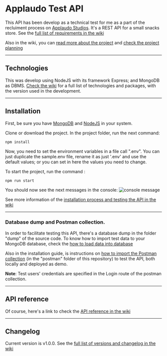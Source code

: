 # Applaudo Test API

This API has been develop as a technical test for me as a part of the recluiment process on [Applaudo Studios](https://applaudostudios.com/). It's a REST API for a small snacks store. See the [full list of requirements in the wiki](https://github.com/MarvinBarahona/Applaudo-Test/wiki/Requirements)

Also in the wiki, you can [read more about the project](https://github.com/MarvinBarahona/Applaudo-Test/wiki/About-the-project) and [check the project planning](https://github.com/MarvinBarahona/Applaudo-Test/wiki/Planning)

***
## Technologies
This was develop using NodeJS with its framework Express; and MongoDB as DBMS. [Check the wiki](https://github.com/MarvinBarahona/Applaudo-Test/wiki/Main-technologies-and-packages) for a full list of technologies and packages, with the version used in the development.

***
## Installation
First, be sure you have [MongoDB](http://www.mongodb.org/downloads) and [NodeJS](http://nodejs.org/) in your system.

Clone or download the project. In the project folder, run the next command:
```
npm install
```

Now, you need to set the environment variables in a file call ".env". You can just duplicate the sample.env file, rename it as just '.env' and use the default values; or you can set in here the values you need to change.

To start the project, run the command :
```
npm run start
```

You should now see the next messages in the console:
![console message](https://vxufua.bn.files.1drv.com/y4mnhNPr0OM3JLo7Bi00xWjqIYKVWDOlx6c4Gxaw86Lsy-Dn9M5JU7mSeo6EvD7vsxkTSRBK5fEPvwOEK1SMkQIZmSTXVC5vDkC6ELauOGve2KABv2PjuEszjz8g2C9Kr87LEbj1dPdQQKfgc4wBQAcER0N_45qgqMy3fq-vS5Ns-ncws9b_gObhmy-yXPxvLh9ZUzhDuJ8q5zQ4Clal-xlpQ?width=817&height=177&cropmode=none)

See more information of the [installation process and testing the API in the wiki](https://github.com/MarvinBarahona/Applaudo-Test/wiki/Installation)

***
### Database dump and Postman collection.
In order to facilitate testing this API, there's a database dump in the folder "dump" of the source code. To know how to import test data to your MongoDB database, check the [how to load data into database](https://github.com/MarvinBarahona/Applaudo-Test/wiki/Installation#load-database)

Also in the installation guide, is instructions on [how to import the Postman collection](https://github.com/MarvinBarahona/Applaudo-Test/wiki/Installation#postman-collection) (in the "postman" folder of this repository) to test the API, both locally and deployed as demo.

**Note**: Test users' credentials are specified in the Login route of the postman collection.

***
## API reference
Of course, here's a link to check the [API reference in the wiki](https://github.com/MarvinBarahona/Applaudo-Test/wiki/API-Reference)

***
## Changelog
Current version is v1.0.0. See the [full list of versions and changelog in the wiki](https://github.com/MarvinBarahona/Applaudo-Test/wiki/Changelog)
